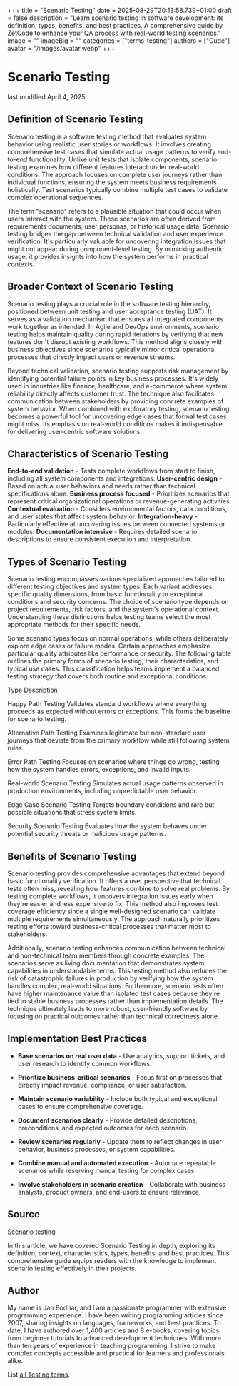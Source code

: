 +++
title = "Scenario Testing"
date = 2025-08-29T20:13:58.739+01:00
draft = false
description = "Learn scenario testing in software development: its definition, types, benefits, and best practices. A comprehensive guide by ZetCode to enhance your QA process with real-world testing scenarios."
image = ""
imageBig = ""
categories = ["terms-testing"]
authors = ["Cude"]
avatar = "/images/avatar.webp"
+++

# Scenario Testing

last modified April 4, 2025

## Definition of Scenario Testing

Scenario testing is a software testing method that evaluates system behavior
using realistic user stories or workflows. It involves creating comprehensive
test cases that simulate actual usage patterns to verify end-to-end
functionality. Unlike unit tests that isolate components, scenario testing
examines how different features interact under real-world conditions. The
approach focuses on complete user journeys rather than individual functions,
ensuring the system meets business requirements holistically. Test scenarios
typically combine multiple test cases to validate complex operational sequences.

The term "scenario" refers to a plausible situation that could occur when users
interact with the system. These scenarios are often derived from requirements
documents, user personas, or historical usage data. Scenario testing bridges the
gap between technical validation and user experience verification. It's
particularly valuable for uncovering integration issues that might not appear
during component-level testing. By mimicking authentic usage, it provides
insights into how the system performs in practical contexts.

## Broader Context of Scenario Testing

Scenario testing plays a crucial role in the software testing hierarchy,
positioned between unit testing and user acceptance testing (UAT). It serves as
a validation mechanism that ensures all integrated components work together as
intended. In Agile and DevOps environments, scenario testing helps maintain
quality during rapid iterations by verifying that new features don't disrupt
existing workflows. This method aligns closely with business objectives since
scenarios typically mirror critical operational processes that directly impact
users or revenue streams.

Beyond technical validation, scenario testing supports risk management by
identifying potential failure points in key business processes. It's widely used
in industries like finance, healthcare, and e-commerce where system reliability
directly affects customer trust. The technique also facilitates communication
between stakeholders by providing concrete examples of system behavior. When
combined with exploratory testing, scenario testing becomes a powerful tool for
uncovering edge cases that formal test cases might miss. Its emphasis on
real-world conditions makes it indispensable for delivering user-centric
software solutions.

## Characteristics of Scenario Testing

**End-to-end validation** - Tests complete workflows from start
to finish, including all system components and integrations.
**User-centric design** - Based on actual user behaviors and
needs rather than technical specifications alone.
**Business process focused** - Prioritizes scenarios that
represent critical organizational operations or revenue-generating activities.
**Contextual evaluation** - Considers environmental factors,
data conditions, and user states that affect system behavior.
**Integration-heavy** - Particularly effective at uncovering
issues between connected systems or modules.
**Documentation intensive** - Requires detailed scenario
descriptions to ensure consistent execution and interpretation.

## Types of Scenario Testing

Scenario testing encompasses various specialized approaches tailored to different
testing objectives and system types. Each variant addresses specific quality
dimensions, from basic functionality to exceptional conditions and security
concerns. The choice of scenario type depends on project requirements, risk
factors, and the system's operational context. Understanding these distinctions
helps testing teams select the most appropriate methods for their specific
needs.

Some scenario types focus on normal operations, while others deliberately
explore edge cases or failure modes. Certain approaches emphasize particular
quality attributes like performance or security. The following table outlines the
primary forms of scenario testing, their characteristics, and typical use cases.
This classification helps teams implement a balanced testing strategy that
covers both routine and exceptional conditions.

Type
Description

Happy Path Testing
Validates standard workflows where everything proceeds as expected without
errors or exceptions. This forms the baseline for scenario testing.

Alternative Path Testing
Examines legitimate but non-standard user journeys that deviate from the
primary workflow while still following system rules.

Error Path Testing
Focuses on scenarios where things go wrong, testing how the system handles
errors, exceptions, and invalid inputs.

Real-world Scenario Testing
Simulates actual usage patterns observed in production environments,
including unpredictable user behavior.

Edge Case Scenario Testing
Targets boundary conditions and rare but possible situations that stress
system limits.

Security Scenario Testing
Evaluates how the system behaves under potential security threats or
malicious usage patterns.

## Benefits of Scenario Testing

Scenario testing provides comprehensive advantages that extend beyond basic
functionality verification. It offers a user perspective that technical tests
often miss, revealing how features combine to solve real problems. By testing
complete workflows, it uncovers integration issues early when they're easier and
less expensive to fix. This method also improves test coverage efficiency since
a single well-designed scenario can validate multiple requirements
simultaneously. The approach naturally prioritizes testing efforts toward
business-critical processes that matter most to stakeholders.

Additionally, scenario testing enhances communication between technical and
non-technical team members through concrete examples. The scenarios serve as
living documentation that demonstrates system capabilities in understandable
terms. This testing method also reduces the risk of catastrophic failures in
production by verifying how the system handles complex, real-world situations.
Furthermore, scenario tests often have higher maintenance value than isolated
test cases because they're tied to stable business processes rather than
implementation details. The technique ultimately leads to more robust,
user-friendly software by focusing on practical outcomes rather than technical
correctness alone.

## Implementation Best Practices

- **Base scenarios on real user data** - Use analytics, support tickets, and user research to identify common workflows.

- **Prioritize business-critical scenarios** - Focus first on processes that directly impact revenue, compliance, or user satisfaction.

- **Maintain scenario variability** - Include both typical and exceptional cases to ensure comprehensive coverage.

- **Document scenarios clearly** - Provide detailed descriptions, preconditions, and expected outcomes for each scenario.

- **Review scenarios regularly** - Update them to reflect changes in user behavior, business processes, or system capabilities.

- **Combine manual and automated execution** - Automate repeatable scenarios while reserving manual testing for complex cases.

- **Involve stakeholders in scenario creation** - Collaborate with business analysts, product owners, and end-users to ensure relevance.

## Source

[Scenario testing](https://en.wikipedia.org/wiki/Scenario_testing)

In this article, we have covered Scenario Testing in depth, exploring its
definition, context, characteristics, types, benefits, and best practices. This
comprehensive guide equips readers with the knowledge to implement scenario
testing effectively in their projects.

## Author

My name is Jan Bodnar, and I am a passionate programmer with extensive
programming experience. I have been writing programming articles since 2007,
sharing insights on languages, frameworks, and best practices. To date, I have
authored over 1,400 articles and 8 e-books, covering topics from beginner
tutorials to advanced development techniques. With more than ten years of
experience in teaching programming, I strive to make complex concepts accessible
and practical for learners and professionals alike.

List [all Testing terms](/all/#terms-test).